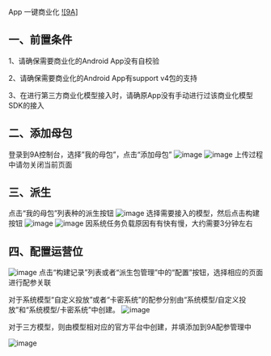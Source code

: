 ﻿App 一键商业化 
 [![9A]](http://baidu.com) 

一、前置条件
------------

1、请确保需要商业化的Android App没有自校验

2、请确保需要商业化的Android App有support v4包的支持

3、在进行第三方商业化模型接入时，请确原App没有手动进行过该商业化模型SDK的接入

二、添加母包
------------

登录到9A控制台，选择”我的母包”，点击“添加母包”
![image](https://github.com/ianpei/market/blob/master/pic/1.jpg) 
![image](https://github.com/ianpei/market/blob/master/pic/2.jpg) 
上传过程中请勿关闭当前页面

三、派生
------------

点击“我的母包”列表种的派生按钮
![image](https://github.com/ianpei/market/blob/master/pic/3.jpg) 
选择需要接入的模型，然后点击构建按钮
![image](https://github.com/ianpei/market/blob/master/pic/4.jpg) 
![image](https://github.com/ianpei/market/blob/master/pic/5.jpg) 
因系统任务负载原因有有快有慢，大约需要3分钟左右

四、配置运营位
------------
![image](https://github.com/ianpei/market/blob/master/pic/7.jpg) 
点击“构建记录”列表或者“派生包管理”中的“配置”按钮，选择相应的页面进行配参关联


对于系统模型“自定义投放”或者“卡密系统”的配参分别由“系统模型/自定义投放”和“系统模型/卡密系统”中创建。
![image](https://github.com/ianpei/market/blob/master/pic/8.jpg) 

对于三方模型，则由模型相对应的官方平台中创建，并填添加到9A配参管理中

![image](https://github.com/ianpei/market/blob/master/pic/9.jpg) 
